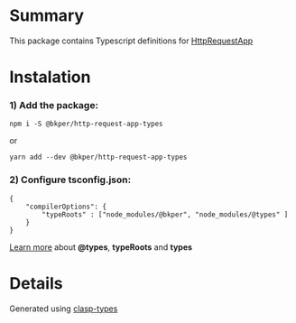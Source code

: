 # Summary

This package contains Typescript definitions for [HttpRequestApp](https://bkper.com/docs/#httprequestapp)

# Instalation

### 1) Add the package:

```
npm i -S @bkper/http-request-app-types
```
or
```
yarn add --dev @bkper/http-request-app-types
```

### 2) Configure tsconfig.json:

```
{
    "compilerOptions": {
        "typeRoots" : ["node_modules/@bkper", "node_modules/@types" ]
    }
}
```

[Learn more](https://www.typescriptlang.org/docs/handbook/tsconfig-json.html#types-typeroots-and-types) about **@types**, **typeRoots** and **types**

# Details

Generated using [clasp-types](https://github.com/maelcaldas/clasp-types)

